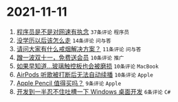 # 2021-11-11

1. [程序员是不是对网速有执念](https://www.v2ex.com/t/814571) `37条评论` `程序员`
1. [没学历以后该怎么走](https://www.v2ex.com/t/814574) `14条评论` `问与答`
1. [请问大家有什么戒烟解决方案？](https://www.v2ex.com/t/814576) `11条评论` `问与答`
1. [蹭一波双十一，免费送会员](https://www.v2ex.com/t/814581) `10条评论` `推广`
1. [如果早知道...玻璃触控板也会被磨损](https://www.v2ex.com/t/814570) `10条评论` `MacBook`
1. [AirPods 听歌被打断后无法自动续播](https://www.v2ex.com/t/814563) `10条评论` `Apple`
1. [Apple Pencil 值得买吗？](https://www.v2ex.com/t/814587) `9条评论` `Apple`
1. [开发到一半忍不住吐槽一下 Windows 桌面开发](https://www.v2ex.com/t/814584) `6条评论` `C#`
